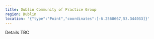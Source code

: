 ```yaml
---
title: Dublin Community of Practice Group
region: Dublin
location: '{"type":"Point","coordinates":[-6.2568667,53.344033]}'
---
```

Details TBC
